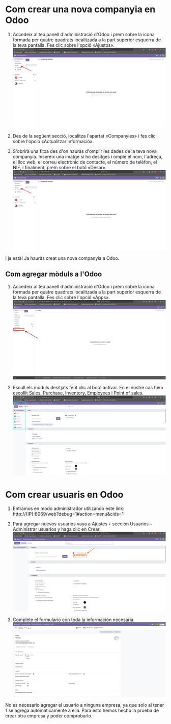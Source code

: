 # Com crear una nova companyia en Odoo

1. Accedeix al teu panell d'administració d'Odoo i prem sobre la icona formada per quatre quadrats localitzada a la part superior esquerra de la teva pantalla. Fes clic sobre l'opció «Ajustos».  
   ![foto_ajustes](img/foto_ajustes.jpeg)

2. Des de la següent secció, localitza l'apartat «Companyies» i fes clic sobre l'opció «Actualitzar informació».

3. S'obrirà una fitxa des d'on hauràs d'omplir les dades de la teva nova companyia. Insereix una imatge si ho desitges i omple el nom, l'adreça, el lloc web, el correu electrònic de contacte, el número de telèfon, el NIF, i finalment, prem sobre el botó «Desar».  
   ![datos_empresa](https://github.com/amartinez14-sapa/oodo.github.io-Public/blob/main/img/foto_ajustes.jpeg?raw=true)

I ja està! Ja hauràs creat una nova companyia a Odoo.

## Com agregar mòduls a l'Odoo

1. Accedeix al teu panell d'administració d'Odoo i prem sobre la icona formada per quatre quadrats localitzada a la part superior esquerra de la teva pantalla. Fes clic sobre l'opció «Apps».  
   ![apps](https://github.com/amartinez14-sapa/oodo.github.io-Public/blob/main/img/apps.jpeg)

2. Escull els mòduls desitjats fent clic al botó activar. En el nostre cas hem escollit Sales, Purchase, Inventory, Employees i Point of sales.  
   ![moduls](https://github.com/amartinez14-sapa/oodo.github.io-Public/blob/main/img/moduls.jpeg)

# Com crear usuaris en Odoo

1. Entramos en modo administrador utilizando este link:  
   http://{IP}:8069/web?debug=1#action=menu&cids=1

2. Para agregar nuevos usuarios vaya a Ajustes ‣ sección Usuarios ‣ Administrar usuarios y haga clic en Crear.  
   ![gestionar_usuarios](https://github.com/amartinez14-sapa/oodo.github.io-Public/blob/main/img/gestionar_usuarios.jpeg)

3. Complete el formulario con toda la información necesaria.  
   ![usuario](https://github.com/amartinez14-sapa/oodo.github.io-Public/blob/main/img/usuario.jpeg)

No es necesario agregar el usuario a ninguna empresa, ya que solo al tener 1 se agrega automáticamente a ella. Para esto hemos hecho la prueba de crear otra empresa y poder comprobarlo.